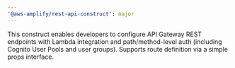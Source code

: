 ```yaml
---
'@aws-amplify/rest-api-construct': major
---
```


This construct enables developers to configure API Gateway REST endpoints with Lambda integration and path/method-level auth (including Cognito User Pools and user groups). Supports route definition via a simple props interface.
